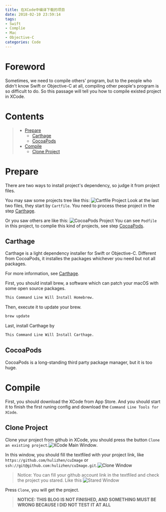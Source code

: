 ```yaml
---
title: 在XCode中编译下载的项目
date: 2018-02-10 23:59:14
tags:
- Swift
- Complie
- Mac
- Objective-C
categories: Code
---
```

# Foreword
  Sometimes, we need to compile others' program, but to the people who didn't know Swift or Objective-C at all, compiling other people's program is so difficult to do. So this passage will tell you how to compile existed project in XCode.

<!--more-->

# Contents
  > - [Prepare](#Prepare)
  >   - [Carthage](#Carthage)
  >   - [CocoaPods](#CocoaPods)
  > - [Compile](#Compile)
  >   - [Clone Project](#Clone-Project)

# Prepare
  There are two ways to install project's dependency, so judge it from project files.

  You may saw some projects tree like this: ![Cartfile Project][1]
  Look at the last two files, they start by `Cartfile`. You need to process these project in the step [Carthage](#Carthage).

  Or you saw others are like this: ![CocoaPods Project][2]
  You can see `Podfile` in this project, to complie this kind of projects, see step [CocoaPods](#CocoaPods).

## Carthage
  Carthage is a light dependency installer for Swift or Objective-C. Different from CocoaPods, it installes the packages whichever you need but not all packages.

  For more information, see [Carthage][3].

  First, you should install brew, a software which can patch your macOS with some open source packages.
  ```bash
  This Command Line Will Install Homebrew.
  ```
  Then, execute it to update your brew.
  ```bash
  brew update
  ```
  Last, install Carthage by
  ```bash
  This Command Line Will Install Carthage.
  ```

## CocoaPods
  CocoaPods is a long-standing third party package manager, but it is too huge.

# Compile
  First, you should download the XCode from App Store. And you should start it to finish the first runing config and download the `Command Line Tools for XCode`.

## Clone Project
  Clone your project from github in XCode, you should press the button `Clone an existing project`.![XCode Main Window][4].

  In this window, you should fill the textfiled with your project link, like `https://github.com/hulizhen/cuImage` or `ssh://git@github.com:hulizhen/cuImage.git`.![Clone Window][5]

  > Notice: You can fill your github account link in the textfiled and check the project you stared. Like this ![Stared Window][6]

  Press `Clone`, you will get the project.

  > ****NOTICE: THIS BLOG IS NOT FINISHED, AND SOMETHING MUST BE WRONG BECAUSE I DID NOT TEST IT AT ALL****



[1]: http://7xju1y.com1.z0.glb.clouddn.com/20180211174925_tGxhbb_WX20180211-174714.jpeg
[2]: http://7xju1y.com1.z0.glb.clouddn.com/20180211174925_HuybqP_WX20180211-174907.jpeg
[3]: https://github.com/Carthage/Carthage
[5]: http://7xju1y.com1.z0.glb.clouddn.com/20180212143543_ztAThj_%E5%B1%8F%E5%B9%95%E5%BF%AB%E7%85%A7%202018-02-12%20%E4%B8%8A%E5%8D%886.49.52.png
[4]: http://7xju1y.com1.z0.glb.clouddn.com/20180212143543_8Ks3Fs_%E5%B1%8F%E5%B9%95%E5%BF%AB%E7%85%A7%202018-02-12%20%E4%B8%8A%E5%8D%886.48.58.png
[6]: http://7xju1y.com1.z0.glb.clouddn.com/20180212143543_Nz0yKl_%E5%B1%8F%E5%B9%95%E5%BF%AB%E7%85%A7%202018-02-12%20%E4%B8%8A%E5%8D%8810.08.26.png

